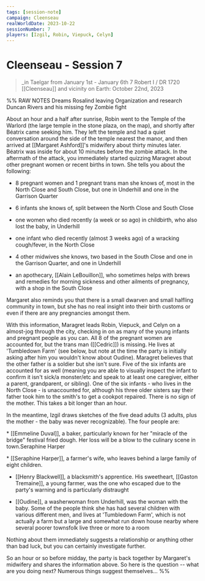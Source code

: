 ```yaml
---
tags: [session-note]
campaign: Cleenseau
realWorldDate: 2023-10-22
sessionNumber: 7
players: [Izgil, Robin, Viepuck, Celyn]
---
```

# Cleenseau - Session 7
>_in Taelgar from January 1st - January 6th
>7 Robert I / DR 1720
>[[Cleenseau]] and vicinity
>on Earth: October 22nd, 2023

%% RAW NOTES
Dreams
Rosalind leaving
Organization and research
Duncan Rivers and his missing fey
Zombie fight

About an hour and a half after sunrise, Robin went to the Temple of the Warlord (the large temple in the stone plaza, on the map), and shortly after Béatrix came seeking him. They left the temple and had a quiet conversation around the side of the temple nearest the manor, and then arrived at [[Margaret Ashford]]'s midwifery about thirty minutes later. Béatrix was inside for about 10 minutes before the zombie attack. In the aftermath of the attack, you immediately started quizzing Maragret about other pregnant women or recent births in town. She tells you about the following:

  

* 8 pregnant women and 1 pregnant trans man she knows of, most in the North Close and South Close, but one in Underhill and one in the Garrison Quarter

* 6 infants she knows of, split between the North Close and South Close

* one women who died recently (a week or so ago) in childbirth, who also lost the baby, in Underhill

* one infant who died recently (almost 3 weeks ago) of a wracking cough/fever, in the North Close

* 4 other midwives she knows, two based in the South Close and one in the Garrison Quarter, and one in Underhill

* an apothecary, [[Alain LeBouillon]], who sometimes helps with brews and remedies for morning sickness and other ailments of pregnancy, with a shop in the South Close

  

Margaret also reminds you that there is a small dwarven and small halfling community in town, but she has no real insight into their birth customs or even if there are any pregnancies amongst them.  

  

With this information, Maragret leads Robin, Viepuck, and Celyn on a almost-jog through the city, checking in on as many of the young infants and pregnant people as you can. All 8 of the pregnant women are accounted for, but the trans man ([[Cedric]]) is missing. He lives at 'Tumbledown Farm' (see below, but note at the time the party is initially asking after him you wouldn't know about Oudine). Maragret believes that the other father is a soldier but she isn't sure. Five of the six infants are accounted for as well (meaning you are able to visually inspect the infant to confirm it isn't sick/a monster/etc and speak to at least one caregiver, either a parent, grandparent, or sibling). One of the six infants - who lives in the North Close - is unaccounted for, although his three older sisters say their father took him to the smith's to get a cookpot repaired. There is no sign of the mother. This takes a bit longer than an hour.

  

In the meantime, Izgil draws sketches of the five dead adults (3 adults, plus the mother - the baby was never recognizable). The four people are:

  

* [[Emmeline Duval]], a baker, particularly known for her "miracle of the bridge" festival fried dough. Her loss will be a blow to the culinary scene in town.Seraphine Harper

* [[Seraphine Harper]], a farmer's wife, who leaves behind a large family of eight children.

* [[Henry Blackwell]], a blacksmith's apprentice. His sweetheart, [[Gaston Tremaine]], a young farmer, was the one who escaped due to the party's warning and is particularly distraught

* [[Oudine]], a washerwoman from Underhill, was the woman with the baby. Some of the people think she has had several children with various different men, and lives at 'Tumbledown Farm', which is not actually a farm but a large and somewhat run down house nearby where several poorer townsfolk live three or more to a room

  

Nothing about them immediately suggests a relationship or anything other than bad luck, but you can certainly investigate further.

  

So an hour or so before midday, the party is back together by Margaret's midwifery and shares the information above. So here is the question -- what are you doing next? Numerous things suggest themselves...
%%